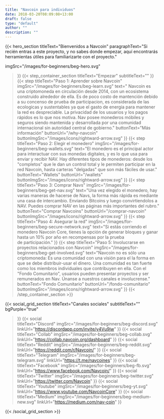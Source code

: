 ```yaml
---
title: "Navcoin para individuos"
date: 2018-03-20T08:09:08+13:00
draft: false
type: "default"
author: ""
description: ""
---
```

{{< hero_section
titleText="Bienvenidos a Navcoin"
paragraphText="Si recién entras a este proyecto, y no sabes donde empezar, aquí encontrarás herramientas útiles para familiarizarte con el&nbsp;proyecto."


imgSrc="/images/for-beginners/beg-hero.svg"
>}}
{{< step_container_section 
    titleText="Empezar"
    subtitleText=""
>}}
  {{< step 
      titleText="Paso 1: Aprender sobre Navcoin"
      imgSrc="/images/for-beginners/beg-learn.svg"
      text=" Navcoin es una criptomoneda en circulación desde 2014, con un ecosistema construido alrededor de ella. Es de poco costo de mantención debido a su concenso de prueba de participacion, es considerada de las ecologicas y sustentables ya que el gasto de energia para mantener la red es despreciable. La privacidad de los usuarios y los pagos rápidos es lo que nos motiva. Nav posee monederos móbiles y seguros siendo mantenida y desarrollada por una comunidad internacional sin autoridad central de&nbsp;gobierno."
      buttonText="Más información"
      buttonUrl="/why-navcoin"
      buttonImgSrc="/images/icons/rightward-arrow.svg"
  >}}
  {{< step 
      titleText="Paso 2: Elegir el monedero"
      imgSrc="/images/for-beginners/beg-wallets.svg"
      text="El monedero es el principal actor para interactuar con sus monedas digitales, y es lo que usa para enviar y recibir NAV. Hay diferentes tipos de monederos: desde los &#34;completos&#34; que le dan un control total y le permiten participar en la red Navcoin, hasta carteras &#34;delgadas&#34; que son más fáciles de&nbsp;usar."
      buttonText="Wallets"
      buttonUrl="/wallets"
      buttonImgSrc="/images/icons/rightward-arrow.svg"
  >}}
  {{< step
      titleText="Paso 3: Comprar Navs"
      imgSrc="/images/for-beginners/beg-get-nav.svg"
      text="Una vez elegido el monedero, hay varias maneras de hacerse de Navs, la forma más rápida es mediante una casa de intercambio. Enviando Bitcoins y luego convirtiendolos a NAV. Puedes comprar NAV en las páginas más importantes del rubro."
      buttonText="Comprar Navcoins"
      buttonUrl="/comprar-navcoin"
      buttonImgSrc="/images/icons/rightward-arrow.svg"
  >}}
  {{< step
      titleText="Paso 4: Asegurar la red"
      imgSrc="/images/for-beginners/beg-secure-network.svg"
      text="Si estás corriendo el monedero Navcoin Core, tienes la opción de generar bloques y ganar hasta un 10% por año en recompensas por la prueba de&nbsp;participación."
  >}}
  {{< step
      titleText="Paso 5: Involucrarse en proyectos relacionados con Navcoin"
      imgSrc="/images/for-beginners/beg-get-involved.svg"
      text="Navcoin no es sólo una criptomoneda: Es una comunidad con una visión para el la forma en que se debe distribuir-usar el dinero. Una comunidad es tan fuerte como los miembros individuales que contribuyen en ella. Con el &#34;Fondo Comunitario&#34;, usuarios pueden presentar proyectos y ser remunerados en Nav. Únanse a nuestros canales e&nbsp;involucrense."
      buttonText="Fondo Comunitario"
      buttonUrl="/fondo-comunitario"
      buttonImgSrc="/images/icons/rightward-arrow.svg"
  >}}
{{< /step_container_section >}}

{{< social_grid_section 
    titleText="Canales sociales"
    subtitleText=""
    bgPurple="true"
>}}
    {{< social                 
    titleText="Discord"
    imgSrc="/images/for-beginners/beg-discord.svg"
    linkUrl="https://discordapp.com/invite/y4Vu9jw"
>}}
{{< social                 
    titleText="Collab"
    imgSrc="/images/for-beginners/beg-collab.svg"
    linkUrl="https://collab.navcoin.org/dashboard"
>}}
{{< social                 
    titleText="Reddit"
    imgSrc="/images/for-beginners/beg-reddit.svg"
    linkUrl="https://reddit.com/r/Navcoin/"
>}}
{{< social                 
    titleText="Telegram"
    imgSrc="/images/for-beginners/beg-telegram.svg"
    linkUrl="https://t.me/navcoines"
>}}
{{< social                 
    titleText="Facebook"
    imgSrc="/images/for-beginners/beg-fb.svg"
    linkUrl="https://www.facebook.com/Navcoin/"
>}}
{{< social                 
    titleText="Twitter"
    imgSrc="/images/for-beginners/beg-twitter.svg"
    linkUrl="https://twitter.com/Navcoin"
>}}
{{< social                 
    titleText="Youtube"
    imgSrc="/images/for-beginners/beg-yt.svg"
    linkUrl="https://www.youtube.com/NavcoinCore"
>}}
{{< social                 
    titleText="Medium"
    imgSrc="/images/for-beginners/beg-medium-new.svg"
    linkUrl="https://medium.com/nav-coin"
>}}

{{< /social_grid_section >}}
